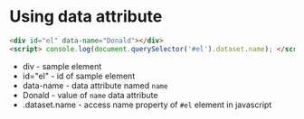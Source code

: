 # Using data attribute

```html
<div id="el" data-name="Donald"></div>
<script> console.log(document.querySelector('#el').dataset.name); </script>
```

- div - sample element
- id="el" - id of sample element
- data-name - data attribute named `name`
- Donald - value of `name` data attribute
- .dataset.name - access name property of `#el` element in javascript
